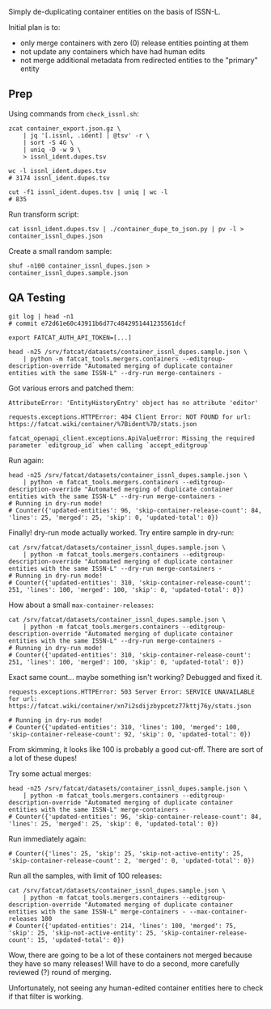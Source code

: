 
Simply de-duplicating container entities on the basis of ISSN-L.

Initial plan is to:

- only merge containers with zero (0) release entities pointing at them
- not update any containers which have had human edits
- not merge additional metadata from redirected entities to the "primary" entity


## Prep

Using commands from `check_issnl.sh`:

    zcat container_export.json.gz \
        | jq '[.issnl, .ident] | @tsv' -r \
        | sort -S 4G \
        | uniq -D -w 9 \
        > issnl_ident.dupes.tsv

    wc -l issnl_ident.dupes.tsv
    # 3174 issnl_ident.dupes.tsv

    cut -f1 issnl_ident.dupes.tsv | uniq | wc -l
    # 835

Run transform script:

    cat issnl_ident.dupes.tsv | ./container_dupe_to_json.py | pv -l > container_issnl_dupes.json

Create a small random sample:

    shuf -n100 container_issnl_dupes.json > container_issnl_dupes.sample.json

## QA Testing

    git log | head -n1
    # commit e72d61e60c43911b6d77c4842951441235561dcf

    export FATCAT_AUTH_API_TOKEN=[...]

    head -n25 /srv/fatcat/datasets/container_issnl_dupes.sample.json \
        | python -m fatcat_tools.mergers.containers --editgroup-description-override "Automated merging of duplicate container entities with the same ISSN-L" --dry-run merge-containers -

Got various errors and patched them:

    AttributeError: 'EntityHistoryEntry' object has no attribute 'editor'

    requests.exceptions.HTTPError: 404 Client Error: NOT FOUND for url: https://fatcat.wiki/container/%7Bident%7D/stats.json

    fatcat_openapi_client.exceptions.ApiValueError: Missing the required parameter `editgroup_id` when calling `accept_editgroup`

Run again:

    head -n25 /srv/fatcat/datasets/container_issnl_dupes.sample.json \
        | python -m fatcat_tools.mergers.containers --editgroup-description-override "Automated merging of duplicate container entities with the same ISSN-L" --dry-run merge-containers -
    # Running in dry-run mode!
    # Counter({'updated-entities': 96, 'skip-container-release-count': 84, 'lines': 25, 'merged': 25, 'skip': 0, 'updated-total': 0})

Finally! dry-run mode actually worked. Try entire sample in dry-run:

    cat /srv/fatcat/datasets/container_issnl_dupes.sample.json \
        | python -m fatcat_tools.mergers.containers --editgroup-description-override "Automated merging of duplicate container entities with the same ISSN-L" --dry-run merge-containers -
    # Running in dry-run mode!
    # Counter({'updated-entities': 310, 'skip-container-release-count': 251, 'lines': 100, 'merged': 100, 'skip': 0, 'updated-total': 0})

How about a small `max-container-releases`:

    cat /srv/fatcat/datasets/container_issnl_dupes.sample.json \
        | python -m fatcat_tools.mergers.containers --editgroup-description-override "Automated merging of duplicate container entities with the same ISSN-L" --dry-run merge-containers -
    # Running in dry-run mode!
    # Counter({'updated-entities': 310, 'skip-container-release-count': 251, 'lines': 100, 'merged': 100, 'skip': 0, 'updated-total': 0})

Exact same count... maybe something isn't working? Debugged and fixed it.

    requests.exceptions.HTTPError: 503 Server Error: SERVICE UNAVAILABLE for url: https://fatcat.wiki/container/xn7i2sdijzbypcetz77kttj76y/stats.json

    # Running in dry-run mode!
    # Counter({'updated-entities': 310, 'lines': 100, 'merged': 100, 'skip-container-release-count': 92, 'skip': 0, 'updated-total': 0})

From skimming, it looks like 100 is probably a good cut-off. There are sort of
a lot of these dupes!

Try some actual merges:

    head -n25 /srv/fatcat/datasets/container_issnl_dupes.sample.json \
        | python -m fatcat_tools.mergers.containers --editgroup-description-override "Automated merging of duplicate container entities with the same ISSN-L" merge-containers -
    # Counter({'updated-entities': 96, 'skip-container-release-count': 84, 'lines': 25, 'merged': 25, 'skip': 0, 'updated-total': 0})

Run immediately again:

    # Counter({'lines': 25, 'skip': 25, 'skip-not-active-entity': 25, 'skip-container-release-count': 2, 'merged': 0, 'updated-total': 0})

Run all the samples, with limit of 100 releases:

    cat /srv/fatcat/datasets/container_issnl_dupes.sample.json \
        | python -m fatcat_tools.mergers.containers --editgroup-description-override "Automated merging of duplicate container entities with the same ISSN-L" merge-containers - --max-container-releases 100
    # Counter({'updated-entities': 214, 'lines': 100, 'merged': 75, 'skip': 25, 'skip-not-active-entity': 25, 'skip-container-release-count': 15, 'updated-total': 0})

Wow, there are going to be a lot of these containers not merged because they
have so many releases! Will have to do a second, more carefully reviewed (?)
round of merging.

Unfortunately, not seeing any human-edited container entities here to check if
that filter is working.
